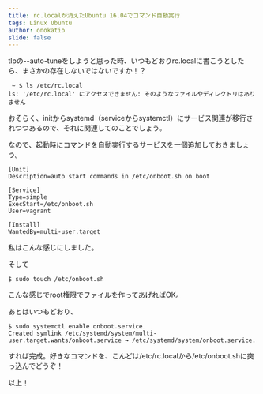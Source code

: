 ```yaml
---
title: rc.localが消えたUbuntu 16.04でコマンド自動実行
tags: Linux Ubuntu
author: onokatio
slide: false
---
```

tlpの--auto-tuneをしようと思った時、いつもどおりrc.localに書こうとしたら、まさかの存在しないではないですか！？

```
 ~ $ ls /etc/rc.local 
ls: '/etc/rc.local' にアクセスできません: そのようなファイルやディレクトリはありません
```

おそらく、initからsystemd（serviceからsystemctl）にサービス関連が移行されつつあるので、それに関連してのことでしょう。

なので、起動時にコマンドを自動実行するサービスを一個追加しておきましょう。

```
[Unit]
Description=auto start commands in /etc/onboot.sh on boot

[Service]
Type=simple
ExecStart=/etc/onboot.sh
User=vagrant

[Install]
WantedBy=multi-user.target
```
私はこんな感じにしました。

そして

```
$ sudo touch /etc/onboot.sh
```

こんな感じでroot権限でファイルを作ってあげればOK。

あとはいつもどおり、

```
$ sudo systemctl enable onboot.service 
Created symlink /etc/systemd/system/multi-user.target.wants/onboot.service → /etc/systemd/system/onboot.service.
```


すれば完成。好きなコマンドを、こんどは/etc/rc.localから/etc/onboot.shに突っ込んでどうぞ！

以上！

